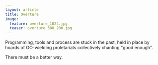 ```yaml
---
layout: article
title: Overture
image:
  feature: overture_1024.jpg
  teaser: overture_300_200.jpg
---
```


Programming, tools and process are stuck in the past, held in place by hoards
of OO-wielding proletariats collectively chanting "good enough".

There must be a better way.
